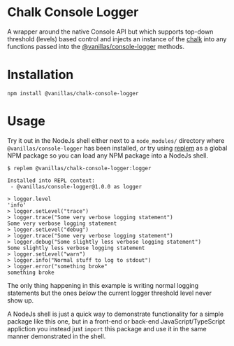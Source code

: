 # Chalk Console Logger

A wrapper around the native Console API but which supports top-down threshold (levels) based control and injects an instance of the [chalk](https://www.npmjs.com/package/chalk) into any functions passed into the [@vanillas/console-logger](https://www.npmjs.com/package/@vanillas/console-logger) methods.

# Installation

```
npm install @vanillas/chalk-console-logger
```

# Usage

Try it out in the NodeJs shell either next to a `node_modules/` directory where `@vanillas/console-logger` has been installed, _or_ try using [replem](https://www.npmjs.com/package/replem) as a global NPM package so you can load any NPM package into a NodeJs shell.

```
$ replem @vanillas/chalk-console-logger:logger

Installed into REPL context:
 - @vanillas/console-logger@1.0.0 as logger

> logger.level
'info'
> logger.setLevel("trace")
> logger.trace("Some very verbose logging statement")
Some very verbose logging statement
> logger.setLevel("debug")
> logger.trace("Some very verbose logging statement")
> logger.debug("Some slightly less verbose logging statement")
Some slightly less verbose logging statement
> logger.setLevel("warn")
> logger.info("Normal stuff to log to stdout")
> logger.error("something broke"
something broke
```

The only thing happening in this example is writing normal logging statements but the ones _below_ the current logger threshold level never show up.

A NodeJs shell is just a quick way to demonstrate functionality for a simple package like this one, but in a front-end or back-end JavaScript/TypeScript appliction you instead just `import` this package and use it in the same manner demonstrated in the shell.
